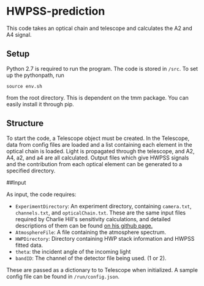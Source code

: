 # HWPSS-prediction

This code takes an optical chain and telescope and calculates the A2 and A4 signal. 

## Setup 

Python 2.7 is required to run the program. The code is stored in `/src`. 
To set up the pythonpath, run  
```
source env.sh
``` 
from the root directory.
This is dependent on the tmm package. You can easily install it through pip.

## Structure

To start the code, a Telescope object must be created. 
In the Telescope, data from config files are loaded and a list containing each element in the optical chain is loaded. Light is propagated through the telescope, and A2, A4, a2, and a4 are all calculated. Output files which give HWPSS signals and the contribution from each optical element can be generated to a specified directory.

##Input

As input, the code requires:

- `ExperimentDirectory`: An experiment directory, containing `camera.txt`, `channels.txt`, and `opticalChain.txt`. These are the same input files required by Charlie Hill's sensitivity calculations, and detailed descriptions of them can be found [on his github page.](https://github.com/smsimon/sensitivity_calculators/tree/master/SO_SensitivityCalculator/CHillCalc)
- `AtmosphereFile`: A file containing the atmosphere spectrum.
- `HWPDirectory`: Directory containing HWP stack information and HWPSS fitted data.
- `theta`: the incident angle of the incoming light
- `bandID`: The channel of the detector file being used. (1 or 2).

These are passed as a dictionary to to Telescope when initialized. A sample config file can be found in `/run/config.json`.  
